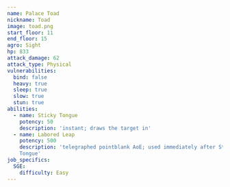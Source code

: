 ```yaml
---
name: Palace Toad
nickname: Toad
image: toad.png
start_floor: 11
end_floor: 15
agro: Sight
hp: 833
attack_damage: 62
attack_type: Physical
vulnerabilities:
  bind: false
  heavy: true
  sleep: true
  slow: true
  stun: true
abilities:
  - name: Sticky Tongue
    potency: 50
    description: 'instant; draws the target in'
  - name: Labored Leap
    potency: 500
    description: 'telegraphed pointblank AoE; used immediately after Sticky
    Tongue'
job_specifics:
  SGE:
    difficulty: Easy
---
```

